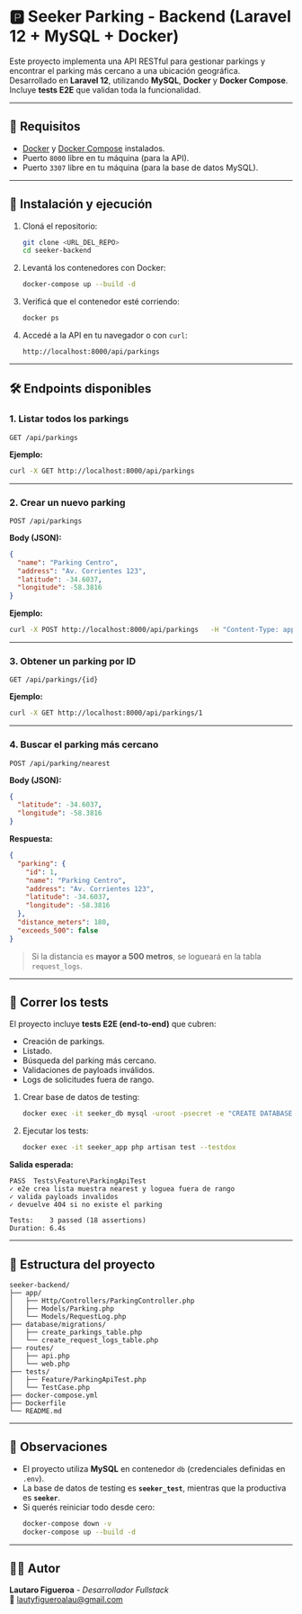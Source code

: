 # 🅿️ Seeker Parking - Backend (Laravel 12 + MySQL + Docker)

Este proyecto implementa una API RESTful para gestionar parkings y encontrar el parking más cercano a una ubicación geográfica.  
Desarrollado en **Laravel 12**, utilizando **MySQL**, **Docker** y **Docker Compose**.  
Incluye **tests E2E** que validan toda la funcionalidad.

---

## **📌 Requisitos**

- [Docker](https://www.docker.com/) y [Docker Compose](https://docs.docker.com/compose/) instalados.
- Puerto `8000` libre en tu máquina (para la API).
- Puerto `3307` libre en tu máquina (para la base de datos MySQL).

---

## **🚀 Instalación y ejecución**

1. Cloná el repositorio:
   ```bash
   git clone <URL_DEL_REPO>
   cd seeker-backend
   ```

2. Levantá los contenedores con Docker:
   ```bash
   docker-compose up --build -d
   ```

3. Verificá que el contenedor esté corriendo:
   ```bash
   docker ps
   ```

4. Accedé a la API en tu navegador o con `curl`:
   ```
   http://localhost:8000/api/parkings
   ```

---

## **🛠️ Endpoints disponibles**

### 1. **Listar todos los parkings**
```http
GET /api/parkings
```

**Ejemplo:**
```bash
curl -X GET http://localhost:8000/api/parkings
```

---

### 2. **Crear un nuevo parking**
```http
POST /api/parkings
```

**Body (JSON):**
```json
{
  "name": "Parking Centro",
  "address": "Av. Corrientes 123",
  "latitude": -34.6037,
  "longitude": -58.3816
}
```

**Ejemplo:**
```bash
curl -X POST http://localhost:8000/api/parkings   -H "Content-Type: application/json"   -d '{"name":"Parking Centro","address":"Av. Corrientes 123","latitude":-34.6037,"longitude":-58.3816}'
```

---

### 3. **Obtener un parking por ID**
```http
GET /api/parkings/{id}
```

**Ejemplo:**
```bash
curl -X GET http://localhost:8000/api/parkings/1
```

---

### 4. **Buscar el parking más cercano**
```http
POST /api/parking/nearest
```

**Body (JSON):**
```json
{
  "latitude": -34.6037,
  "longitude": -58.3816
}
```

**Respuesta:**
```json
{
  "parking": {
    "id": 1,
    "name": "Parking Centro",
    "address": "Av. Corrientes 123",
    "latitude": -34.6037,
    "longitude": -58.3816
  },
  "distance_meters": 180,
  "exceeds_500": false
}
```

> Si la distancia es **mayor a 500 metros**, se logueará en la tabla `request_logs`.

---

## **🧪 Correr los tests**

El proyecto incluye **tests E2E (end-to-end)** que cubren:
- Creación de parkings.
- Listado.
- Búsqueda del parking más cercano.
- Validaciones de payloads inválidos.
- Logs de solicitudes fuera de rango.

1. Crear base de datos de testing:
   ```bash
   docker exec -it seeker_db mysql -uroot -psecret -e "CREATE DATABASE IF NOT EXISTS seeker_test;"
   ```

2. Ejecutar los tests:
   ```bash
   docker exec -it seeker_app php artisan test --testdox
   ```

**Salida esperada:**
```
PASS  Tests\Feature\ParkingApiTest
✓ e2e crea lista muestra nearest y loguea fuera de rango
✓ valida payloads invalidos
✓ devuelve 404 si no existe el parking

Tests:    3 passed (18 assertions)
Duration: 6.4s
```

---

## **📂 Estructura del proyecto**

```
seeker-backend/
├── app/
│   ├── Http/Controllers/ParkingController.php
│   ├── Models/Parking.php
│   └── Models/RequestLog.php
├── database/migrations/
│   ├── create_parkings_table.php
│   └── create_request_logs_table.php
├── routes/
│   ├── api.php
│   └── web.php
├── tests/
│   ├── Feature/ParkingApiTest.php
│   └── TestCase.php
├── docker-compose.yml
├── Dockerfile
└── README.md
```

---

## **📜 Observaciones**

- El proyecto utiliza **MySQL** en contenedor `db` (credenciales definidas en `.env`).
- La base de datos de testing es **`seeker_test`**, mientras que la productiva es **`seeker`**.
- Si querés reiniciar todo desde cero:
  ```bash
  docker-compose down -v
  docker-compose up --build -d
  ```

---

## **👨‍💻 Autor**

**Lautaro Figueroa** - _Desarrollador Fullstack_  
📧 [lautyfigueroalau@gmail.com](mailto:lautyfigueroalau@gmail.com)
